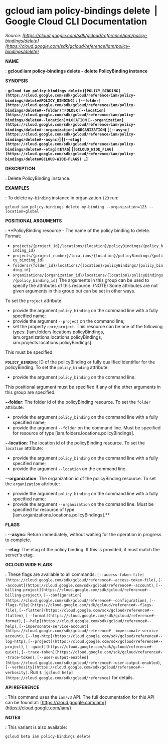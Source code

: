 # gcloud iam policy-bindings delete  |  Google Cloud CLI Documentation

*Source: [https://cloud.google.com/sdk/gcloud/reference/iam/policy-bindings/delete](https://cloud.google.com/sdk/gcloud/reference/iam/policy-bindings/delete)*

**NAME**

: **gcloud iam policy-bindings delete - delete PolicyBinding instance**

**SYNOPSIS**

: **`gcloud iam policy-bindings delete` (`[POLICY_BINDING](https://cloud.google.com/sdk/gcloud/reference/iam/policy-bindings/delete#POLICY_BINDING)` : `[--folder](https://cloud.google.com/sdk/gcloud/reference/iam/policy-bindings/delete#--folder)`=`FOLDER` `[--location](https://cloud.google.com/sdk/gcloud/reference/iam/policy-bindings/delete#--location)`=`LOCATION` `[--organization](https://cloud.google.com/sdk/gcloud/reference/iam/policy-bindings/delete#--organization)`=`ORGANIZATION`) [`[--async](https://cloud.google.com/sdk/gcloud/reference/iam/policy-bindings/delete#--async)`] [`[--etag](https://cloud.google.com/sdk/gcloud/reference/iam/policy-bindings/delete#--etag)`=`ETAG`] [`[GCLOUD_WIDE_FLAG](https://cloud.google.com/sdk/gcloud/reference/iam/policy-bindings/delete#GCLOUD-WIDE-FLAGS) …`]**

**DESCRIPTION**

: Delete PolicyBinding instance.

**EXAMPLES**

: To delete `my-binding` instance in organization `123` run:

```
gcloud iam policy-bindings delete my-binding --organization=123 --location=global
```

**POSITIONAL ARGUMENTS**

: **PolicyBinding resource - The name of the policy binding to delete.
Format:

- `projects/{project_id}/locations/{location}/policyBindings/{policy_binding_id}`
- `projects/{project_number}/locations/{location}/policyBindings/{policy_binding_id}`
- `folders/{folder_id}/locations/{location}/policyBindings/{policy_binding_id}`
- `organizations/{organization_id}/locations/{location}/policyBindings/{policy_binding_id}`
The arguments in this group can be used to specify the attributes of this
resource. (NOTE) Some attributes are not given arguments in this group but can
be set in other ways.

To set the `project` attribute:

- provide the argument `policy_binding` on the command line with a
fully specified name;
- provide the argument `--project` on the command line;
- set the property `core/project`. This resource can be one of the
following types: [iam.folders.locations.policyBindings,
iam.organizations.locations.policyBindings,
iam.projects.locations.policyBindings].

This must be specified.

**`POLICY_BINDING`**:
ID of the policyBinding or fully qualified identifier for the policyBinding.
To set the `policy_binding` attribute:

- provide the argument `policy_binding` on the command line.

This positional argument must be specified if any of the other arguments in this
group are specified.

**--folder**:
The folder id of the policyBinding resource.
To set the `folder` attribute:

- provide the argument `policy_binding` on the command line with a
fully specified name;
- provide the argument `--folder` on the command line. Must be
specified for resource of type [iam.folders.locations.policyBindings].

**--location**:
The location id of the policyBinding resource.
To set the `location` attribute:

- provide the argument `policy_binding` on the command line with a
fully specified name;
- provide the argument `--location` on the command line.

**--organization**:
The organization id of the policyBinding resource.
To set the `organization` attribute:

- provide the argument `policy_binding` on the command line with a
fully specified name;
- provide the argument `--organization` on the command line. Must be
specified for resource of type [iam.organizations.locations.policyBindings].**

**FLAGS**

: **--async**:
Return immediately, without waiting for the operation in progress to complete.

**--etag**:
The etag of the policy binding. If this is provided, it must match the server's
etag.

**GCLOUD WIDE FLAGS**

: These flags are available to all commands: `[--access-token-file](https://cloud.google.com/sdk/gcloud/reference#--access-token-file)`,
`[--account](https://cloud.google.com/sdk/gcloud/reference#--account)`, `[--billing-project](https://cloud.google.com/sdk/gcloud/reference#--billing-project)`,
`[--configuration](https://cloud.google.com/sdk/gcloud/reference#--configuration)`,
`[--flags-file](https://cloud.google.com/sdk/gcloud/reference#--flags-file)`,
`[--flatten](https://cloud.google.com/sdk/gcloud/reference#--flatten)`, `[--format](https://cloud.google.com/sdk/gcloud/reference#--format)`, `[--help](https://cloud.google.com/sdk/gcloud/reference#--help)`, `[--impersonate-service-account](https://cloud.google.com/sdk/gcloud/reference#--impersonate-service-account)`,
`[--log-http](https://cloud.google.com/sdk/gcloud/reference#--log-http)`,
`[--project](https://cloud.google.com/sdk/gcloud/reference#--project)`, `[--quiet](https://cloud.google.com/sdk/gcloud/reference#--quiet)`, `[--trace-token](https://cloud.google.com/sdk/gcloud/reference#--trace-token)`, `[--user-output-enabled](https://cloud.google.com/sdk/gcloud/reference#--user-output-enabled)`,
`[--verbosity](https://cloud.google.com/sdk/gcloud/reference#--verbosity)`.
Run `$ [gcloud help](https://cloud.google.com/sdk/gcloud/reference)` for details.

**API REFERENCE**

: This command uses the `iam/v3` API. The full documentation for this
API can be found at: [https://cloud.google.com/iam/](https://cloud.google.com/iam/)

**NOTES**

: This variant is also available:

```
gcloud beta iam policy-bindings delete
```